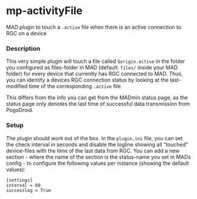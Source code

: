 # mp-activityFile
MAD plugin to touch a `.active` file when there is an active connection to RGC on a device

### Description
This very simple plugin will touch a file called `$origin.active` in the folder you configured as files-folder in MAD (default: `files/` inside your MAD folder) for every device that currently has RGC connected to MAD.
Thus, you can identify a devices RGC connection status by looking at the last-modified time of the corresponding `.active` file.

This differs from the info you can get from the MADmin status page, as the status page only denotes the last time of successful data transmission from PogoDroid.

### Setup
The plugin should work out of the box. In the `plugin.ini` file, you can set the check interval in seconds and disable the logline showing all "touched" device-files with the time of the last data from RGC.
You can add a new section - where the name of the section is the status-name you set in MADs config - to configure the following values per instance (showing the default values):
```
[settings]
interval = 60
successlog = True
```
